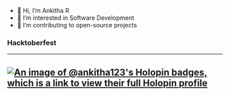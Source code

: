 - 👋 Hi, I’m Ankitha R
- 👀 I’m interested in Software Development
- 🌱 I’m contributing to open-source projects

### Hacktoberfest
---
[![An image of @ankitha123's Holopin badges, which is a link to view their full Holopin profile](https://holopin.me/ankitha123)](https://holopin.io/@ankitha123)
---

